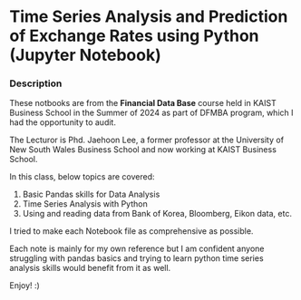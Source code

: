 # Time Series Analysis and Prediction of Exchange Rates using Python (Jupyter Notebook)

### Description

These notbooks are from the **Financial Data Base** course held in KAIST Business School in the Summer of 2024 as part of DFMBA program, which I had the opportunity to audit.

The Lecturor is Phd. Jaehoon Lee, a former professor at the University of New South Wales Business School and now working at KAIST Business School.

In this class, below topics are covered:

1. Basic Pandas skills for Data Analysis
2. Time Series Analysis with Python
3. Using and reading data from Bank of Korea, Bloomberg, Eikon data, etc.

I tried to make each Notebook file as comprehensive as possible. 

Each note is mainly for my own reference but I am confident anyone struggling with pandas basics and trying to learn python time series analysis skills would benefit from it as well.

Enjoy! :)
